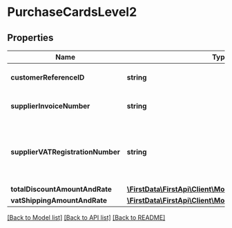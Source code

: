 # PurchaseCardsLevel2

## Properties
Name | Type | Description | Notes
------------ | ------------- | ------------- | -------------
**customerReferenceID** | **string** | Customer code/customer reference ID. | [optional] 
**supplierInvoiceNumber** | **string** | Purchase identifier/merchant-related data. | [optional] 
**supplierVATRegistrationNumber** | **string** | Merchant VAT registration/single business reference number/merchant tax ID or corporation VAT number. | [optional] 
**totalDiscountAmountAndRate** | [**\FirstData\FirstApi\Client\Model\AdditionalAmountRate**](AdditionalAmountRate.md) |  | [optional] 
**vatShippingAmountAndRate** | [**\FirstData\FirstApi\Client\Model\AdditionalAmountRate**](AdditionalAmountRate.md) |  | [optional] 

[[Back to Model list]](../README.md#documentation-for-models) [[Back to API list]](../README.md#documentation-for-api-endpoints) [[Back to README]](../README.md)


